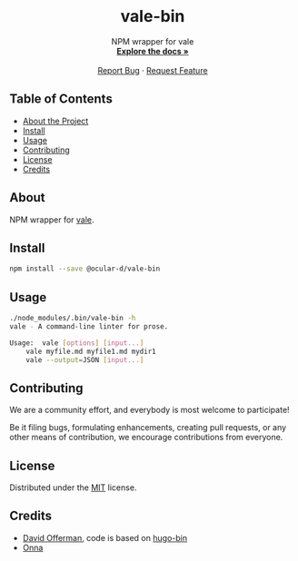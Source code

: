 <!-- PROJECT LOGO -->

<br />
<p align="center">
  <h1 align="center">vale-bin</h1>

  <p align="center">
    NPM wrapper for vale
    <br />
    <a href="https://github.com/ocular-d/vale-bin"><strong>Explore the docs »</strong></a>
    <br />
    <br />
    <a href="https://github.com/ocular-d/vale-bin/issues">Report Bug</a>
    ·
    <a href="https://github.com/ocular-d/vale-bin/issues">Request Feature</a>
  </p>
</p>

<!-- TABLE OF CONTENTS -->

## Table of Contents

- [About the Project](#about)
- [Install](#install)
- [Usage](#usage)
- [Contributing](#contributing)
- [License](#license)
- [Credits](#credits)

## About

NPM wrapper for [vale](https://github.com/errata-ai/vale "Link to vale on GitHub").

## Install

```sh
npm install --save @ocular-d/vale-bin
```

## Usage

```sh
./node_modules/.bin/vale-bin -h
vale - A command-line linter for prose.

Usage:	vale [options] [input...]
	vale myfile.md myfile1.md mydir1
	vale --output=JSON [input...]
```

## Contributing

We are a community effort, and everybody is most welcome to participate!

Be it filing bugs, formulating enhancements, creating pull requests, or any other means of contribution, we encourage contributions from everyone.

## License

Distributed under the [MIT](https://choosealicense.com/licenses/mit/ "Link to license") license.

## Credits

- [David Offerman](https://github.com/davidofferman "Link to GitHub of David"), code is based on [hugo-bin](https://github.com/davidofferman/hugo-bin "Link to hugo-bin on GitHub")
- [Onna](https://onna.com "Link to Onna")
